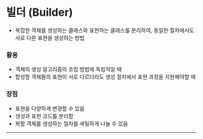 # 빌더 (Builder)
* 복잡한 객체를 생성하는 클래스와 표현하는 클래스를 분리하여, 동일한 절차에서도 서로 다른 표현을 생성하는 방법
### 활용
* 객체의 생성 알고리즘의 조립 방법에 독립적일 때
* 합성할 객체들의 표현이 서로 다르더라도 생성 절차에서 표현 과정을 지원해야할 때
### 장점
* 표현을 다양하게 변경할 수 있음
* 생성과 표현 코드를 분리함
* 복합 객체를 생성하는 절차를 세밀하게 나눌 수 있음
---